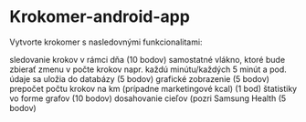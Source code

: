 # Krokomer-android-app
Vytvorte krokomer s nasledovnými funkcionalitami:

sledovanie krokov v rámci dňa (10 bodov)
samostatné vlákno, ktoré bude zbierať zmenu v počte krokov napr. každú minútu/každých 5 minút a pod.
údaje sa uložia do databázy (5 bodov)
grafické zobrazenie (5 bodov)
prepočet počtu krokov na km (prípadne marketingové kcal) (1 bod)
štatistiky vo forme grafov (10 bodov)
dosahovanie cieľov (pozri Samsung Health (5 bodov)
